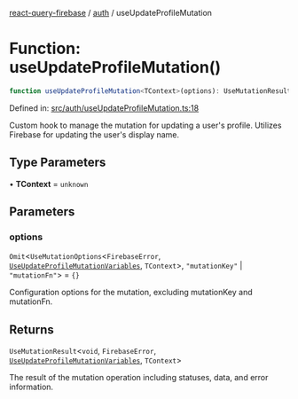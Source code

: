[react-query-firebase](../../modules.md) / [auth](../index.md) / useUpdateProfileMutation

# Function: useUpdateProfileMutation()

```ts
function useUpdateProfileMutation<TContext>(options): UseMutationResult<void, FirebaseError, UseUpdateProfileMutationVariables, TContext>
```

Defined in: [src/auth/useUpdateProfileMutation.ts:18](https://github.com/vpishuk/react-query-firebase/blob/2814a7f726829eb67b40b71ca1e3d6c86fc8bb8b/src/auth/useUpdateProfileMutation.ts#L18)

Custom hook to manage the mutation for updating a user's profile.
Utilizes Firebase for updating the user's display name.

## Type Parameters

• **TContext** = `unknown`

## Parameters

### options

`Omit`\<`UseMutationOptions`\<`FirebaseError`, [`UseUpdateProfileMutationVariables`](../type-aliases/UseUpdateProfileMutationVariables.md), `TContext`\>, `"mutationKey"` \| `"mutationFn"`\> = `{}`

Configuration options for the mutation, excluding mutationKey and mutationFn.

## Returns

`UseMutationResult`\<`void`, `FirebaseError`, [`UseUpdateProfileMutationVariables`](../type-aliases/UseUpdateProfileMutationVariables.md), `TContext`\>

The result of the mutation operation including statuses, data, and error information.
